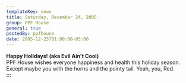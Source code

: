 ```yaml
---
templateKey: news
title: Saturday, December 24, 2005
group: PPF House
general: true
postedBy: ppfhouse
date: 2005-12-25T01:00:00-05:00
---
```

**Happy Holidays! (aka Evil Ain't Cool)**  
PPF House wishes everyone happiness and health this holiday season. Except maybe you with the horns and the pointy tail. Yeah, you, Red.  
**:::**